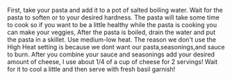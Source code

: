 First, take your pasta and add it to a pot of salted boiling water. Wait for the pasta to soften or to your desired hardness. 
The pasta will take some time to cook so if you want to be a little healthy while the pasta is cooking you can make your veggies, 
After the pasta is boiled, drain the water and put the pasta in a skillet. Use medium-low heat. The reason we don't use the High Heat setting is because we dont want our pasta,seasonings,and sauce to burn.
After you combine your sauce and seasonings add your desired amount of cheese, I use about 1/4 of a cup of cheese for 2 servings! 
Wait for it to cool a little and then serve with fresh basil garnish! 